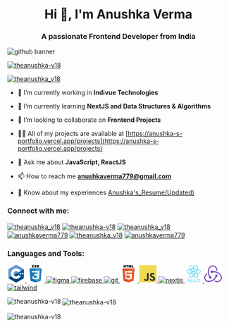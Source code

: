 <h1 align="center">Hi 👋, I'm Anushka Verma</h1>
<h3 align="center">A passionate Frontend Developer from India</h3>

<img src="https://camo.githubusercontent.com/4fa9a5bdefafee7e59ad2086429306dfc0c902d0db4d2d1fdfb534b1767d9f62/68747470733a2f2f646576656c6f706572732e67697068792e636f6d2f6272616e63682f6d61737465722f7374617469632f6170692d35313264333663303936363236383237313731303861333862626235633537642e676966" text-align="center" width="400" alt="github banner">

<p align="left"> <a href="https://github.com/ryo-ma/github-profile-trophy"><img src="https://github-profile-trophy.vercel.app/?username=theanushka-v18" alt="theanushka-v18" /></a> </p>

<p align="left"> <a href="https://twitter.com/theanushka_v18" target="blank"><img src="https://img.shields.io/twitter/follow/theanushka_v18?logo=twitter&style=for-the-badge" alt="theanushka_v18" /></a> </p>

- 🔭 I’m currently working in **Indivue Technologies**

- 🌱 I’m currently learning **NextJS and Data Structures & Algorithms**

- 👯 I’m looking to collaborate on **Frontend Projects**

- 👨‍💻 All of my projects are available at [https://anushka-s-portfolio.vercel.app/projects](https://anushka-s-portfolio.vercel.app/projects)

- 💬 Ask me about **JavaScript, ReactJS**

- 📫 How to reach me **anushkaverma779@gmail.com**

- 📄 Know about my experiences [Anushka's_Resume(Updated)](https://drive.google.com/file/d/1BOvx_eO5S_ILyzt2qoOXOKiIonuN4TwM/view?usp=sharing)

<h3 align="left">Connect with me:</h3>
<p align="left">
<a href="https://twitter.com/theanushka_v18" target="blank"><img align="center" src="https://raw.githubusercontent.com/rahuldkjain/github-profile-readme-generator/master/src/images/icons/Social/twitter.svg" alt="theanushka_v18" height="30" width="40" /></a>
<a href="https://linkedin.com/in/theanushka-v18" target="blank"><img align="center" src="https://raw.githubusercontent.com/rahuldkjain/github-profile-readme-generator/master/src/images/icons/Social/linked-in-alt.svg" alt="theanushka-v18" height="30" width="40" /></a>
<a href="https://instagram.com/theanushka_v18" target="blank"><img align="center" src="https://raw.githubusercontent.com/rahuldkjain/github-profile-readme-generator/master/src/images/icons/Social/instagram.svg" alt="theanushka_v18" height="30" width="40" /></a>
<a href="https://www.hackerrank.com/anushkaverma779" target="blank"><img align="center" src="https://raw.githubusercontent.com/rahuldkjain/github-profile-readme-generator/master/src/images/icons/Social/hackerrank.svg" alt="anushkaverma779" height="30" width="40" /></a>
<a href="https://www.leetcode.com/theanushka_v18" target="blank"><img align="center" src="https://raw.githubusercontent.com/rahuldkjain/github-profile-readme-generator/master/src/images/icons/Social/leet-code.svg" alt="theanushka_v18" height="30" width="40" /></a>
<a href="https://auth.geeksforgeeks.org/user/anushkaverma779" target="blank"><img align="center" src="https://raw.githubusercontent.com/rahuldkjain/github-profile-readme-generator/master/src/images/icons/Social/geeks-for-geeks.svg" alt="anushkaverma779" height="30" width="40" /></a>
</p>

<h3 align="left">Languages and Tools:</h3>
<p align="left"> <a href="https://www.w3schools.com/cpp/" target="_blank" rel="noreferrer"> <img src="https://raw.githubusercontent.com/devicons/devicon/master/icons/cplusplus/cplusplus-original.svg" alt="cplusplus" width="40" height="40"/> </a> <a href="https://www.w3schools.com/css/" target="_blank" rel="noreferrer"> <img src="https://raw.githubusercontent.com/devicons/devicon/master/icons/css3/css3-original-wordmark.svg" alt="css3" width="40" height="40"/> </a> <a href="https://www.figma.com/" target="_blank" rel="noreferrer"> <img src="https://www.vectorlogo.zone/logos/figma/figma-icon.svg" alt="figma" width="40" height="40"/> </a> <a href="https://firebase.google.com/" target="_blank" rel="noreferrer"> <img src="https://www.vectorlogo.zone/logos/firebase/firebase-icon.svg" alt="firebase" width="40" height="40"/> </a> <a href="https://git-scm.com/" target="_blank" rel="noreferrer"> <img src="https://www.vectorlogo.zone/logos/git-scm/git-scm-icon.svg" alt="git" width="40" height="40"/> </a> <a href="https://www.w3.org/html/" target="_blank" rel="noreferrer"> <img src="https://raw.githubusercontent.com/devicons/devicon/master/icons/html5/html5-original-wordmark.svg" alt="html5" width="40" height="40"/> </a> <a href="https://developer.mozilla.org/en-US/docs/Web/JavaScript" target="_blank" rel="noreferrer"> <img src="https://raw.githubusercontent.com/devicons/devicon/master/icons/javascript/javascript-original.svg" alt="javascript" width="40" height="40"/> </a> <a href="https://nextjs.org/" target="_blank" rel="noreferrer"> <img src="https://cdn.worldvectorlogo.com/logos/nextjs-2.svg" alt="nextjs" width="40" height="40"/> </a> <a href="https://reactjs.org/" target="_blank" rel="noreferrer"> <img src="https://raw.githubusercontent.com/devicons/devicon/master/icons/react/react-original-wordmark.svg" alt="react" width="40" height="40"/> </a> <a href="https://redux.js.org" target="_blank" rel="noreferrer"> <img src="https://raw.githubusercontent.com/devicons/devicon/master/icons/redux/redux-original.svg" alt="redux" width="40" height="40"/> </a> <a href="https://tailwindcss.com/" target="_blank" rel="noreferrer"> <img src="https://www.vectorlogo.zone/logos/tailwindcss/tailwindcss-icon.svg" alt="tailwind" width="40" height="40"/> </a> </p>

<p><img align="left" src="https://github-readme-stats.vercel.app/api/top-langs?username=theanushka-v18&show_icons=true&locale=en&layout=compact" alt="theanushka-v18" /></p>

<p>&nbsp;<img align="center" src="https://github-readme-stats.vercel.app/api?username=theanushka-v18&show_icons=true&locale=en" alt="theanushka-v18" /></p>

<p><img align="center" src="https://github-readme-streak-stats.herokuapp.com/?user=theanushka-v18&" alt="theanushka-v18" /></p>
